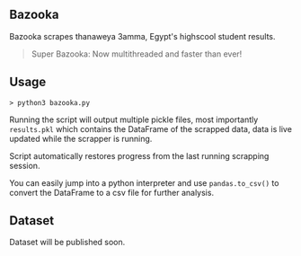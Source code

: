## Bazooka
Bazooka scrapes thanaweya 3amma, Egypt's highscool student results.
> Super Bazooka: Now multithreaded and faster than ever!

## Usage
```
> python3 bazooka.py
```

Running the script will output multiple pickle files, most importantly `results.pkl` which contains the DataFrame of the scrapped data, data is live updated while the scrapper is running.

Script automatically restores progress from the last running scrapping session.

You can easily jump into a python interpreter and use `pandas.to_csv()` to convert the DataFrame to a csv file for further analysis.

## Dataset
Dataset will be published soon.